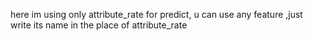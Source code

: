 here im using only attribute_rate for predict,
u can use any feature ,just write its name in the place of attribute_rate

